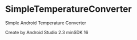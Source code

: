 # SimpleTemperatureConverter
Simple Android Temperature Converter

Create by Android Studio 2.3
minSDK 16

